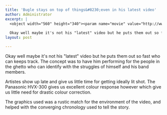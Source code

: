 ```yaml
---
title: 'Bugle stays on top of things&#8230;even in his latest video'
author: Administrator
excerpt: |
  <object width="560" height="340"><param name="movie" value="http://www.youtube.com/v/qjzmBClHNgU&hl=en_US&fs=1&rel=0"></param><param name="allowFullScreen" value="true"></param><param name="allowscriptaccess" value="always"></param><embed src="http://www.youtube.com/v/qjzmBClHNgU&hl=en_US&fs=1&rel=0" type="application/x-shockwave-flash" allowscriptaccess="always" allowfullscreen="true" width="560" height="340"></embed></object>
  
  Okay well maybe it's not his "latest" video but he puts them out so fast who can keeps track. The concept was to have him performing for the people in the ghetto who can identify with the struggles of himself and his band members...
layout: post

---
```

Okay well maybe it's not his "latest" video but he puts them out so fast who can keeps track. The concept was to have him performing for the people in the ghetto who can identify with the struggles of himself and his band members.

Artistes show up late and give us little time for getting ideally lit shot. The Panasonic HVX-300 gives us excellent colour response however which give us little need for drastic colour correction.

The graphics used was a rustic match for the environment of the video, and helped with the converging chronology used to tell the story.
